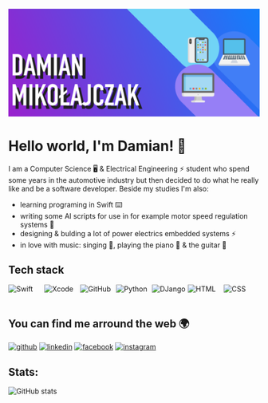 <img src="readme.png" ></br>
# Hello world, I'm Damian! 👋
I am a Computer Science 🖥 & Electrical Engineering ⚡️ student who spend some years in the automotive industry but then decided to do what he really like and be a software developer. Beside my studies I'm also:
- learning programing in Swift  ⌨️
- writing some AI scripts for use in for example motor speed regulation systems 🧠
- designing & bulding a lot of power electrics embedded systems ⚡️
- in love with music: singing 🎤, playing the piano 🎹 & the guitar 🎸

## Tech stack
<img align="left" alt="Swift" width="72px" src="https://img.shields.io/badge/Swift-FA7343?style=for-the-badge&logo=swift&logoColor=white">
<img align="left" alt="Xcode" width="72px" src="https://img.shields.io/badge/Xcode-007ACC?style=flat-square&logo=Xcode&logoColor=white">
<img align="left" alt="GitHub" width="72px" src="https://img.shields.io/badge/GitHub-100000?style=for-the-badge&logo=github&logoColor=white">
<img align="left" alt="Python" width="72px" src="https://img.shields.io/badge/Python-FFD43B?style=for-the-badge&logo=python&logoColor=darkgreen">
<img align="left" alt="DJango" width="72px" src="https://img.shields.io/badge/Django-092E20?style=for-the-badge&logo=django&logoColor=green">
<img align="left" alt="HTML" width="72px" src="https://img.shields.io/badge/HTML-239120?style=for-the-badge&logo=html5&logoColor=white">
<img align="left" alt="CSS" width="72px" src="https://img.shields.io/badge/CSS-239120?&style=for-the-badge&logo=css3&logoColor=white">
</br></br>

## You can find me arround the web 🌍

[<img src='https://cdn.jsdelivr.net/npm/simple-icons@3.0.1/icons/github.svg' alt='github' height='24'>](https://github.com/damianmikolajczak)   [<img src='https://cdn.jsdelivr.net/npm/simple-icons@3.0.1/icons/linkedin.svg' alt='linkedin' height='24'>](https://www.linkedin.com/in/damian-mikołajczak-97506a215/) [<img src='https://cdn.jsdelivr.net/npm/simple-icons@3.0.1/icons/facebook.svg' alt='facebook' height='24'>](https://www.facebook.com/damian49841) [<img src='https://cdn.jsdelivr.net/npm/simple-icons@3.0.1/icons/instagram.svg' alt='instagram' height='24'>](https://www.instagram.com/damian_mikolajczak/)  

## Stats:
![GitHub stats](https://github-readme-stats.vercel.app/api?username=damianmikolajczak&show_icons=true)  
